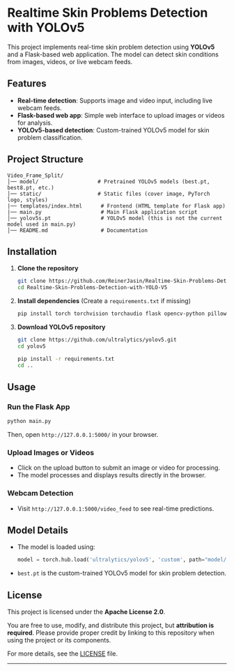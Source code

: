 # Realtime Skin Problems Detection with YOLOv5  

This project implements real-time skin problem detection using **YOLOv5** and a Flask-based web application. The model can detect skin conditions from images, videos, or live webcam feeds.  

## Features  

- **Real-time detection**: Supports image and video input, including live webcam feeds.  
- **Flask-based web app**: Simple web interface to upload images or videos for analysis.  
- **YOLOv5-based detection**: Custom-trained YOLOv5 model for skin problem classification.  

## Project Structure  

```
Video_Frame_Split/  
│── model/                   # Pretrained YOLOv5 models (best.pt, best8.pt, etc.)  
│── static/                  # Static files (cover image, PyTorch logo, styles)  
|── templates/index.html      # Frontend (HTML template for Flask app)  
|── main.py                   # Main Flask application script  
│── yolov5s.pt                # YOLOv5 model (this is not the current model used in main.py)  
│── README.md                 # Documentation  
```

## Installation  

1. **Clone the repository**  
   ```sh
   git clone https://github.com/ReinerJasin/Realtime-Skin-Problems-Detection-with-YOLO-V5.git
   cd Realtime-Skin-Problems-Detection-with-YOLO-V5
   ```

2. **Install dependencies** (Create a `requirements.txt` if missing)  
   ```sh
   pip install torch torchvision torchaudio flask opencv-python pillow
   ```

3. **Download YOLOv5 repository**  
   ```sh
   git clone https://github.com/ultralytics/yolov5.git
   cd yolov5
   
   pip install -r requirements.txt
   cd ..
   ```

## Usage  

### Run the Flask App  
```sh
python main.py
```
Then, open `http://127.0.0.1:5000/` in your browser.  

### Upload Images or Videos  
- Click on the upload button to submit an image or video for processing.  
- The model processes and displays results directly in the browser.  

### Webcam Detection  
- Visit `http://127.0.0.1:5000/video_feed` to see real-time predictions.  

## Model Details  

- The model is loaded using:  
  ```python
  model = torch.hub.load('ultralytics/yolov5', 'custom', path="model/best.pt", force_reload=True)
  ```
- `best.pt` is the custom-trained YOLOv5 model for skin problem detection.  

## License  

This project is licensed under the **Apache License 2.0**.  

You are free to use, modify, and distribute this project, but **attribution is required**. Please provide proper credit by linking to this repository when using the project or its components.  

For more details, see the [LICENSE](LICENSE) file.  

---
